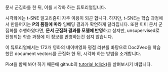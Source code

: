 문서 군집화를 한 뒤, 이를 시각화 하는 튜토리얼입니다. 

시각화에는 t-SNE 알고리즘이 자주 이용이 되곤 합니다. 하지만, t-SNE는 학습 과정에서 만들어지는 **P의 품질에 따라** 임베딩 결과가 확연하게 달라집니다. 또한 이미 문서 군집화를 수행하였다면, **문서 군집화 결과를 모델에 반영**하고 싶지만, unsupervised로 진행되는 학습 과정에 이 정보를 반영하는건 쉽지 않습니다. 

이 튜토리얼에서는 172개 영화의 네이버영화 평점 리뷰를 바탕으로 Doc2Vec을 학습했던 document vectors를 군집화 한 뒤, 시각화 하는 방법을 소개합니다. 

Plot을 함께 봐야 하기 때문에 github의 [tutorial (click)][tutorial]을 살펴보시기 바랍니다. 

[tutorial]: https://github.com/lovit/clustering_visualization/blob/master/tutorial.ipynb